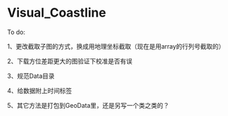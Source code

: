 # Visual_Coastline

To do:

1、更改截取子图的方式，换成用地理坐标截取（现在是用array的行列号截取的）

2、下载方位差距更大的图验证下校准是否有误

3、规范Data目录

4、给数据附上时间标签

5、其它方法是打包到GeoData里，还是另写一个类之类的？
